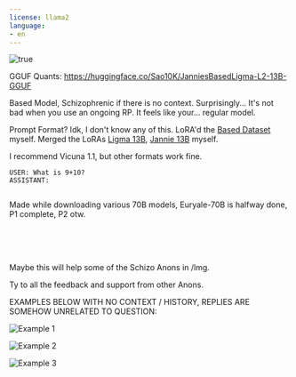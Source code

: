 ```yaml
---
license: llama2
language:
- en
---
```


![true](https://encrypted-tbn0.gstatic.com/images?q=tbn:ANd9GcT1reDLZhakxmhakH_ctnmIsiOQLvCmtry8aw&usqp=CAU)

GGUF Quants:
https://huggingface.co/Sao10K/JanniesBasedLigma-L2-13B-GGUF



Based Model, Schizophrenic if there is no context. Surprisingly... It's not bad when you use an ongoing RP. It feels like your... regular model.

Prompt Format? Idk, I don't know any of this. LoRA'd the [Based Dataset](https://huggingface.co/datasets/ehartford/based) myself. 
Merged the LoRAs [Ligma 13B](https://huggingface.co/kubernetes-bad/Ligma-L2-13b), [Jannie 13B](https://huggingface.co/v2ray/LLaMA-2-Jannie-13B-QLoRA) myself.

I recommend Vicuna 1.1, but other formats work fine.
```
USER: What is 9+10?
ASSISTANT:


```

Made while downloading various 70B models, Euryale-70B is halfway done, P1 complete, P2 otw.

<br>
<br>
<br>

Maybe this will help some of the Schizo Anons in /lmg. 

Ty to all the feedback and support from other Anons.

EXAMPLES BELOW WITH NO CONTEXT / HISTORY, REPLIES ARE SOMEHOW UNRELATED TO QUESTION:

![Example 1](https://cdn-uploads.huggingface.co/production/uploads/64be6a5376a6e2efccc638c1/GezggIay7TqYsiQgnmyFe.png)

![Example 2](https://cdn-uploads.huggingface.co/production/uploads/64be6a5376a6e2efccc638c1/VAj7lDGALzATetJAaTpWJ.png)

![Example 3](https://cdn-uploads.huggingface.co/production/uploads/64be6a5376a6e2efccc638c1/7NH65X6x0GWFvY7gkn4Xc.png)
